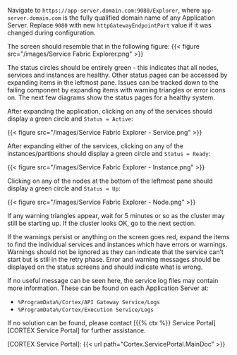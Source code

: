 Navigate to `https://app-server.domain.com:9080/Explorer`, where `app-server.domain.com` is the fully qualified domain name of any Application Server. Replace `9080` with new `httpGatewayEndpointPort` value if it was changed during configuration.

The screen should resemble that in the following figure:
{{< figure src="/images/Service Fabric Explorer.png" >}}

The status circles should be entirely green - this indicates that all nodes, services and instances are healthy. Other status pages can be accessed by expanding items in the leftmost pane. Issues can be tracked down to the failing component by expanding items with warning triangles or error icons on. The next few diagrams show the status pages for a healthy system.

After expanding the application, clicking on any of the services should display a green circle and `Status = Active`:

{{< figure src="/images/Service Fabric Explorer - Service.png" >}}

After expanding either of the services, clicking on any of the instances/partitions should display a green circle and `Status = Ready`:

{{< figure src="/images/Service Fabric Explorer - Instance.png" >}}

Clicking on any of the nodes at the bottom of the leftmost pane should display a green circle and `Status = Up`:

{{< figure src="/images/Service Fabric Explorer - Node.png" >}}

If any warning triangles appear, wait for 5 minutes or so as the cluster may still be starting up. If the cluster looks OK, go to the next section.

If the warnings persist or anything on the screen goes red, expand the items to find the individual services and instances which have errors or warnings. Warnings should not be ignored as they can indicate that the service can’t start but is still in the retry phase. Error and warning messages should be displayed on the status screens and should indicate what is wrong.

If no useful message can be seen here, the service log files may contain more information. These can be found on each Application Server at:

* `%ProgramData%/Cortex/API Gateway Service/Logs`
* `%ProgramData%/Cortex/Execution Service/Logs`

If no solution can be found, please contact [{{% ctx %}} Service Portal][CORTEX Service Portal] for further assistance.

[CORTEX Service Portal]: {{< url path="Cortex.ServicePortal.MainDoc" >}}

